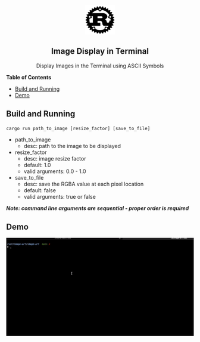 <br />
<div align="center">
  <a href="https://github.com/JanitSri/rust-image-art-terminal">
    <img src="docs/rust-logo.png" alt="Logo" width="80" height="80">
  </a>

  <h2 align="center">Image Display in Terminal</h2>

  <p align="center">
    Display Images in the Terminal using ASCII Symbols
  </p>
</div>

<!-- START doctoc generated TOC please keep comment here to allow auto update -->
<!-- DON'T EDIT THIS SECTION, INSTEAD RE-RUN doctoc TO UPDATE -->
**Table of Contents** 

- [Build and Running](#build-and-running)
- [Demo](#demo)

<!-- END doctoc generated TOC please keep comment here to allow auto update -->

## Build and Running

```shell
cargo run path_to_image [resize_factor] [save_to_file]
```

- path_to_image
  - desc: path to the image to be displayed
- resize_factor
  - desc: image resize factor  
  - default: 1.0
  - valid arguments: 0.0 - 1.0
- save_to_file
  - desc: save the RGBA value at each pixel location
  - default: false
  - valid arguments: true or false

***Note: command line arguments are sequential - proper order is required***

## Demo

![Example Gif](./docs/demo.gif)
